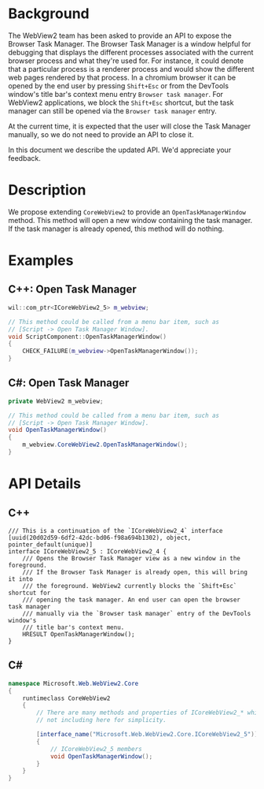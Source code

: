 # Background
The WebView2 team has been asked to provide an API to expose the Browser Task
Manager. The Browser Task Manager is a window helpful for debugging that 
displays the different processes associated with the current browser process and 
what they're used for. For instance, it could denote that a particular process 
is a renderer process and would show the different web pages rendered by that 
process. In a chromium browser it can be opened by the end user by pressing 
`Shift+Esc` or from the DevTools window's title bar's context menu entry 
`Browser task manager`. For WebView2 applications, we block the 
`Shift+Esc` shortcut, but the task manager can still be opened via the 
`Browser task manager` entry.

At the current time, it is expected that the user will close the Task 
Manager manually, so we do not need to provide an API to close it.

In this document we describe the updated API. We'd appreciate your feedback.

# Description
We propose extending `CoreWebView2` to provide an `OpenTaskManagerWindow` 
method. This method will open a new window containing the task manager. 
If the task manager is already opened, this method will do nothing.

# Examples
## C++: Open Task Manager

``` cpp
wil::com_ptr<ICoreWebView2_5> m_webview;

// This method could be called from a menu bar item, such as 
// [Script -> Open Task Manager Window]. 
void ScriptComponent::OpenTaskManagerWindow()
{
    CHECK_FAILURE(m_webview->OpenTaskManagerWindow());
}
```

## C#: Open Task Manager
```c#
private WebView2 m_webview;

// This method could be called from a menu bar item, such as 
// [Script -> Open Task Manager Window]. 
void OpenTaskManagerWindow()
{
    m_webview.CoreWebView2.OpenTaskManagerWindow();
}
```

# API Details
## C++
```
/// This is a continuation of the `ICoreWebView2_4` interface
[uuid(20d02d59-6df2-42dc-bd06-f98a694b1302), object, pointer_default(unique)]
interface ICoreWebView2_5 : ICoreWebView2_4 {
    /// Opens the Browser Task Manager view as a new window in the foreground. 
    /// If the Browser Task Manager is already open, this will bring it into
    /// the foreground. WebView2 currently blocks the `Shift+Esc` shortcut for 
    /// opening the task manager. An end user can open the browser task manager 
    /// manually via the `Browser task manager` entry of the DevTools window's 
    /// title bar's context menu.
    HRESULT OpenTaskManagerWindow();
}
```

## C#
```c#
namespace Microsoft.Web.WebView2.Core
{
    runtimeclass CoreWebView2
    {
        // There are many methods and properties of ICoreWebView2_* which I am
        // not including here for simplicity. 

        [interface_name("Microsoft.Web.WebView2.Core.ICoreWebView2_5")]
        {
            // ICoreWebView2_5 members
            void OpenTaskManagerWindow();
        }
    }
}
```
